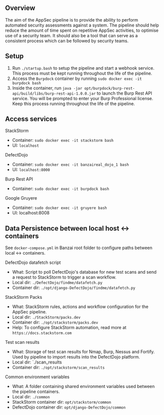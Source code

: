 ## Overview

The aim of the AppSec pipeline is to provide the ability to perform automated security assessments against a system. The pipeline should help reduce the amount of time spent on repetitive AppSec activities, to optimise use of a security team. It should also be a tool that can serve as a consistent process which can be followed by security teams.

## Setup

1. Run `./startup.bash` to setup the pipeline and start a webhook service. This process must be kept running throughout the life of the pipeline.
2. Access the `Burpdock` container by running `sudo docker exec -it burpdock bash`
3. Inside the container, run `java -jar opt/burpdock/burp-rest-api/build/libs/burp-rest-api-1.0.0.jar` to launch the Burp Rest API service. You will be prompted to enter your Burp Professional license. Keep this process running throughout the life of the pipeline.

## Access services

StackStorm
* Container: `sudo docker exec -it stackstorm bash`
* UI: `localhost`

DefectDojo
* Container: `sudo docker exec -it banzaireal_dojo_1 bash`
* UI: `localhost:8000`

Burp Rest API
* Container: `sudo docker exec -it burpdock bash`

Google Gruyere
* Container: `sudo docker exec -it gruyere bash`
* UI: localhost:8008

## Data Persistence between local host <-> containers

See `docker-compose.yml` in Banzai root folder to configure paths between local <-> containers.

DefectDojo datafetch script
* What: Script to poll DefectDojo's database for new test scans and send a request to StackStorm to trigger a scan workflow.
* Local dir: `./DefectDojo/findme/datafetch.py`
* Container dir: `./opt/django-DefectDojo/findme/datafetch.py`

StackStorm Packs
* What: StackStorm rules, actions and workflow configuration for the AppSec pipeline.
* Local dir: `./StackStorm/packs.dev`
* Container dir: `./opt/stackstorm/packs.dev`
* Help: To configure StackStorm automation, read more at `https://docs.stackstorm.com`

Test scan results
* What: Storage of test scan results for Nmap, Burp, Nessus and Fortify. Used by pipeline to import results into the DefectDojo platform.
* Local dir: `./scan_results
* Container dir: `./opt/stackstorm/scan_results`

Common environment variables
* What: A folder containing shared environment variables used between the pipeline containers.
* Local dir: `./common`
* StackStorm container dir: `opt/stackstorm/common`
* DefectDojo container dir: `opt/django-DefectDojo/common`
